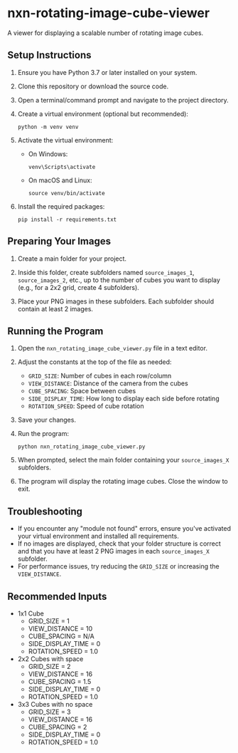 # nxn-rotating-image-cube-viewer

A viewer for displaying a scalable number of rotating image cubes.

## Setup Instructions

1. Ensure you have Python 3.7 or later installed on your system.

2. Clone this repository or download the source code.

3. Open a terminal/command prompt and navigate to the project directory.

4. Create a virtual environment (optional but recommended):
   ```
   python -m venv venv
   ```

5. Activate the virtual environment:
   - On Windows:
     ```
     venv\Scripts\activate
     ```
   - On macOS and Linux:
     ```
     source venv/bin/activate
     ```

6. Install the required packages:
   ```
   pip install -r requirements.txt
   ```

## Preparing Your Images

1. Create a main folder for your project.

2. Inside this folder, create subfolders named `source_images_1`, `source_images_2`, etc., up to the number of cubes you want to display (e.g., for a 2x2 grid, create 4 subfolders).

3. Place your PNG images in these subfolders. Each subfolder should contain at least 2 images.

## Running the Program

1. Open the `nxn_rotating_image_cube_viewer.py` file in a text editor.

2. Adjust the constants at the top of the file as needed:
   - `GRID_SIZE`: Number of cubes in each row/column
   - `VIEW_DISTANCE`: Distance of the camera from the cubes
   - `CUBE_SPACING`: Space between cubes
   - `SIDE_DISPLAY_TIME`: How long to display each side before rotating
   - `ROTATION_SPEED`: Speed of cube rotation

3. Save your changes.

4. Run the program:
   ```
   python nxn_rotating_image_cube_viewer.py
   ```

5. When prompted, select the main folder containing your `source_images_X` subfolders.

6. The program will display the rotating image cubes. Close the window to exit.

## Troubleshooting

- If you encounter any "module not found" errors, ensure you've activated your virtual environment and installed all requirements.
- If no images are displayed, check that your folder structure is correct and that you have at least 2 PNG images in each `source_images_X` subfolder.
- For performance issues, try reducing the `GRID_SIZE` or increasing the `VIEW_DISTANCE`.

## Recommended Inputs
* 1x1 Cube
    * GRID_SIZE = 1
    * VIEW_DISTANCE = 10
    * CUBE_SPACING = N/A
    * SIDE_DISPLAY_TIME = 0
    * ROTATION_SPEED = 1.0
* 2x2 Cubes with space
    * GRID_SIZE = 2
    * VIEW_DISTANCE = 16
    * CUBE_SPACING = 1.5
    * SIDE_DISPLAY_TIME = 0
    * ROTATION_SPEED = 1.0
* 3x3 Cubes with no space
    * GRID_SIZE = 3
    * VIEW_DISTANCE = 16
    * CUBE_SPACING = 2
    * SIDE_DISPLAY_TIME = 0
    * ROTATION_SPEED = 1.0
    